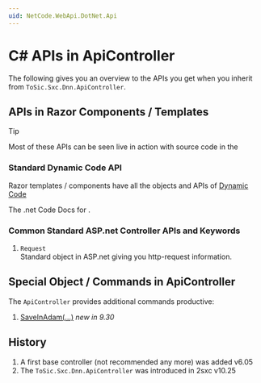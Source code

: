 ```yaml
---
uid: NetCode.WebApi.DotNet.Api
---
```


# C# APIs in ApiController

The following gives you an overview to the APIs you get when you inherit from `ToSic.Sxc.Dnn.ApiController`.

## APIs in Razor Components / Templates

> [!TIP]
> Most of these APIs can be seen live in action with source code in the [](xref:Tut.WebApi)

### Standard Dynamic Code API

Razor templates / components have all the objects and APIs of [Dynamic Code](xref:NetCode.DynamicCode.Index)

The .net Code Docs for [](xref:ToSic.Sxc.Dnn.ApiController).

### Common Standard ASP.net Controller APIs and Keywords

1. `Request`  
    Standard object in ASP.net giving you http-request information. 

## Special Object / Commands in ApiController

The `ApiController` provides additional commands productive:

1. [SaveInAdam(...)](xref:NetCode.WebApi.DotNet.SaveInAdam) _new in 9.30_


## History

1. A first base controller (not recommended any more) was added v6.05
1. The `ToSic.Sxc.Dnn.ApiController` was introduced in 2sxc v10.25
